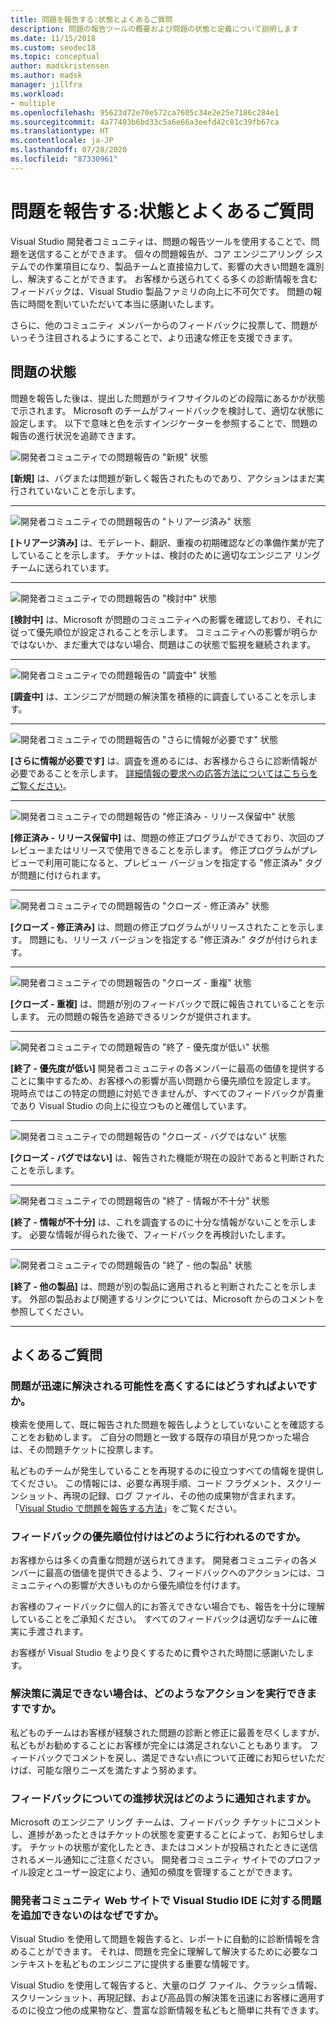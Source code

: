 ```yaml
---
title: 問題を報告する:状態とよくあるご質問
description: 問題の報告ツールの概要および問題の状態と定義について説明します
ms.date: 11/15/2018
ms.custom: seodec18
ms.topic: conceptual
author: madskristensen
ms.author: madsk
manager: jillfra
ms.workload:
- multiple
ms.openlocfilehash: 95623d72e70e572ca7605c34e2e25e7186c284e1
ms.sourcegitcommit: 4a77403b6bd33c5a6e66a3eefd42c81c39fb67ca
ms.translationtype: HT
ms.contentlocale: ja-JP
ms.lasthandoff: 07/28/2020
ms.locfileid: "87330961"
---
```

# <a name="report-a-problem-states-and-faq"></a>問題を報告する:状態とよくあるご質問

Visual Studio 開発者コミュニティは、問題の報告ツールを使用することで、問題を送信することができます。 個々の問題報告が、コア エンジニアリング システムでの作業項目になり、製品チームと直接協力して、影響の大きい問題を識別し、解決することができます。 お客様から送られてくる多くの診断情報を含むフィードバックは、Visual Studio 製品ファミリの向上に不可欠です。 問題の報告に時間を割いていただいて本当に感謝いたします。

さらに、他のコミュニティ メンバーからのフィードバックに投票して、問題がいっそう注目されるようにすることで、より迅速な修正を支援できます。

## <a name="problem-status"></a>問題の状態

問題を報告した後は、提出した問題がライフサイクルのどの段階にあるかが状態で示されます。 Microsoft のチームがフィードバックを検討して、適切な状態に設定します。  以下で意味と色を示すインジケーターを参照することで、問題の報告の進行状況を追跡できます。

![開発者コミュニティでの問題報告の "新規" 状態](../ide/media/ProblemStates/New.jpg)

**[新規]** は、バグまたは問題が新しく報告されたものであり、アクションはまだ実行されていないことを示します。

- - -

![開発者コミュニティでの問題報告の "トリアージ済み" 状態](../ide/media/ProblemStates/Triaged.jpg)

**[トリアージ済み]** は、モデレート、翻訳、重複の初期確認などの準備作業が完了していることを示します。 チケットは、検討のために適切なエンジニア リング チームに送られています。

- - -

![開発者コミュニティでの問題報告の "検討中" 状態](../ide/media/ProblemStates/UnderConsideration.jpg)

**[検討中]** は、Microsoft が問題のコミュニティへの影響を確認しており、それに従って優先順位が設定されることを示します。 コミュニティへの影響が明らかではないか、まだ重大ではない場合、問題はこの状態で監視を継続されます。

- - -

![開発者コミュニティでの問題報告の "調査中" 状態](../ide/media/ProblemStates/UnderInvestigation.jpg)

**[調査中]** は、エンジニアが問題の解決策を積極的に調査していることを示します。

- - -

![開発者コミュニティでの問題報告の "さらに情報が必要です" 状態](../ide/media/ProblemStates/NeedMoreInfo.jpg)

**[さらに情報が必要です]** は、調査を進めるには、お客様からさらに診断情報が必要であることを示します。  [詳細情報の要求への応答方法についてはこちらをご覧ください](./how-to-report-a-problem-with-visual-studio.md#when-further-information-is-needed-need-more-info)。

- - -

![開発者コミュニティでの問題報告の "修正済み - リリース保留中" 状態](../ide/media/ProblemStates/FixedPendingRelease.jpg)

**[修正済み - リリース保留中]** は、問題の修正プログラムができており、次回のプレビューまたはリリースで使用できることを示します。  修正プログラムがプレビューで利用可能になると、プレビュー バージョンを指定する "修正済み" タグが問題に付けられます。

- - -

![開発者コミュニティでの問題報告の "クローズ - 修正済み" 状態](../ide/media/ProblemStates/ClosedFixed.jpg)

**[クローズ - 修正済み]** は、問題の修正プログラムがリリースされたことを示します。 問題にも、リリース バージョンを指定する "修正済み:" タグが付けられます。

- - -

![開発者コミュニティでの問題報告の "クローズ - 重複" 状態](../ide/media/ProblemStates/ClosedDuplicate.jpg)

**[クローズ - 重複]** は、問題が別のフィードバックで既に報告されていることを示します。 元の問題の報告を追跡できるリンクが提供されます。

- - -

![開発者コミュニティでの問題報告の "終了 - 優先度が低い" 状態](../ide/media/ProblemStates/ClosedLowerPriority.jpg)

**[終了 - 優先度が低い]** 開発者コミュニティの各メンバーに最高の価値を提供することに集中するため、お客様への影響が高い問題から優先順位を設定します。 現時点ではこの特定の問題に対処できませんが、すべてのフィードバックが貴重であり Visual Studio の向上に役立つものと確信しています。

- - -

![開発者コミュニティでの問題報告の "クローズ - バグではない" 状態](../ide/media/ProblemStates/ClosedNotABug.jpg)

**[クローズ - バグではない]** は、報告された機能が現在の設計であると判断されたことを示します。

- - -

![開発者コミュニティでの問題報告の "終了 - 情報が不十分" 状態](../ide/media/ProblemStates/ClosedNotEnoughInfo.jpg)

**[終了 - 情報が不十分]** は、これを調査するのに十分な情報がないことを示します。 必要な情報が得られた後で、フィードバックを再検討いたします。

- - -

![開発者コミュニティでの問題報告の "終了 - 他の製品" 状態](../ide/media/ProblemStates/ClosedOtherProduct.jpg)

**[終了 - 他の製品]** は、問題が別の製品に適用されると判断されたことを示します。 外部の製品および関連するリンクについては、Microsoft からのコメントを参照してください。

- - -

## <a name="faq"></a>よくあるご質問

### <a name="how-can-i-increase-the-chance-of-my-problem-getting-resolved-quickly"></a>問題が迅速に解決される可能性を高くするにはどうすればよいですか。

検索を使用して、既に報告された問題を報告しようとしていないことを確認することをお勧めします。 ご自分の問題と一致する既存の項目が見つかった場合は、その問題チケットに投票します。

私どものチームが発生していることを再現するのに役立つすべての情報を提供してください。  この情報には、必要な再現手順、コード フラグメント、スクリーンショット、再現の記録、ログ ファイル、その他の成果物が含まれます。  「[Visual Studio で問題を報告する方法](./how-to-report-a-problem-with-visual-studio.md)」をご覧ください。

### <a name="how-is-my-feedback-prioritized"></a>フィードバックの優先順位付けはどのように行われるのですか。

お客様からは多くの貴重な問題が送られてきます。 開発者コミュニティの各メンバーに最高の価値を提供できるよう、フィードバックへのアクションには、コミュニティへの影響が大きいものから優先順位を付けます。

お客様のフィードバックに個人的にお答えできない場合でも、報告を十分に理解していることをご承知ください。 すべてのフィードバックは適切なチームに確実に手渡されます。

お客様が Visual Studio をより良くするために費やされた時間に感謝いたします。

### <a name="what-actions-can-i-take-if-im-not-satisfied-with-the-resolution"></a>解決策に満足できない場合は、どのようなアクションを実行できますですか。

私どものチームはお客様が経験された問題の診断と修正に最善を尽くしますが、私どもがお勧めすることにお客様が完全には満足されないこともあります。 フィードバックでコメントを戻し、満足できない点について正確にお知らせいただけば、可能な限りニーズを満たすよう努めます。

### <a name="how-will-i-get-notified-of-progress-on-my-feedback"></a>フィードバックについての進捗状況はどのように通知されますか。

Microsoft のエンジニア リング チームは、フィードバック チケットにコメントし、進捗があったときはチケットの状態を変更することによって、お知らせします。 チケットの状態が変化したとき、またはコメントが投稿されたときに送信されるメール通知にご注意ください。  開発者コミュニティ サイトでのプロファイル設定とユーザー設定により、通知の頻度を管理することができます。

### <a name="why-cant-i-add-a-problem-for-visual-studio-ide-on-the-developer-community-website"></a>開発者コミュニティ Web サイトで Visual Studio IDE に対する問題を追加できないのはなぜですか。

Visual Studio を使用して問題を報告すると、レポートに自動的に診断情報を含めることができます。 それは、問題を完全に理解して解決するために必要なコンテキストを私どものエンジニアに提供する重要な情報です。

Visual Studio を使用して報告すると、大量のログ ファイル、クラッシュ情報、スクリーンショット、再現記録、および高品質の解決策を迅速にお客様に適用するのに役立つ他の成果物など、豊富な診断情報を私どもと簡単に共有できます。

